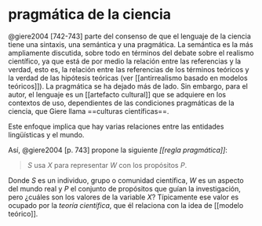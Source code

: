 # pragmática de la ciencia
@giere2004 [742-743] parte del consenso de que el lenguaje de la ciencia tiene una sintaxis, una semántica y una pragmática. La semántica es la más ampliamente discutida, sobre todo en términos del debate sobre el realismo científico, ya que está de por medio la relación entre las referencias y la verdad, esto es, la relación entre las referencias de los términos teóricos y la verdad de las hipótesis teóricas (ver [[antirrealismo basado en modelos teóricos]]). La pragmática se ha dejado más de lado. Sin embargo, para el autor, el lenguaje es un [[artefacto cultural]] que se adquiere en los contextos de uso, dependientes de las condiciones pragmáticas de la ciencia, que Giere llama ==culturas científicas==.

Este enfoque implica que hay varias relaciones entre las entidades lingüísticas y el mundo.

Así, @giere2004 [p. 743] propone la siguiente *[[regla pragmática]]*:

>*S* usa *X* para representar *W* con los propósitos *P*.

Donde *S* es un individuo, grupo o comunidad científica, *W* es un aspecto del mundo real y *P* el conjunto de propósitos que guían la investigación, pero ¿cuáles son los valores de la variable *X*? Típicamente ese valor es ocupado por la *teoría científica*, que él relaciona con la idea de [[modelo teórico]].
